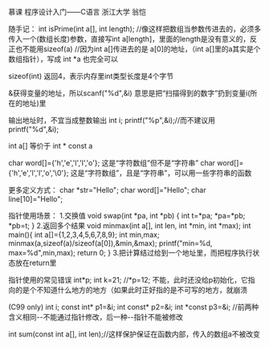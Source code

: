 慕课 程序设计入门——C语言 浙江大学 翁恺

随手记：
int isPrime(int a[], int length); //像这样把数组当参数传进去的，必须多传入一个(数组长度)参数，直接写int a[length]，里面的length是没有意义的，反正也不能用sizeof(a)
//因为int a[]传进去的是 a[0]的地址，（int a[]里的a其实是个数组指针），写成 int *a 也完全可以

sizeof(int) 返回4，表示内存里int类型长度是4个字节

&获得变量的地址，所以scanf("%d",&i) 意思是把“扫描得到的数字”扔到变量i(所在的地址)里

输出地址时，不宜当成整数输出
int i; printf("%p",&i);//而不建议用printf("%d",&i);

int a[] 等价于 int * const a

char word[]={'h','e','l','l','o'};		这是“字符数组”但不是“字符串”
char word[]={'h','e','l','l','o','\0'}; 这是“字符数组”，且是“字符串”，可以用一些字符串的函数

更多定义方式：
char *str="Hello";
char word[]="Hello";
char line[10]="Hello";

指针使用场景：
1.交换值
void swap(int *pa, int *pb)
{
	int t=*pa;
	*pa=*pb;
	*pb=t;
}
2.返回多个结果
void minmax(int a[], int len, int *min, int *max);
int main(){
	int a[]={1,2,3,4,5,6,7,8,9};
	int min,max;
	minmax(a,sizeof(a)/sizeof(a[0]),&min,&max);
	printf("min=%d, max=%d",min,max);
	return 0;
}
3.把计算结过给到一个地址里，而把程序执行状态放在return里

指针使用的常见错误
int*p;
int k=21;
//*p=12; 不能，此时还没给p初始化，它指向的是个不知道什么地方的地方（如果此时正好指的是不可写的地方，就崩溃

(C99 only)
int i;
const int* p1=&i;
int const* p2=&i;
int *const p3=&i;
//前两种含义相同--不能通过指针修改，后一种--指针不能被修改

int sum(const int a[], int len);//这样保护保证在函数内部，传入的数组a不被改变